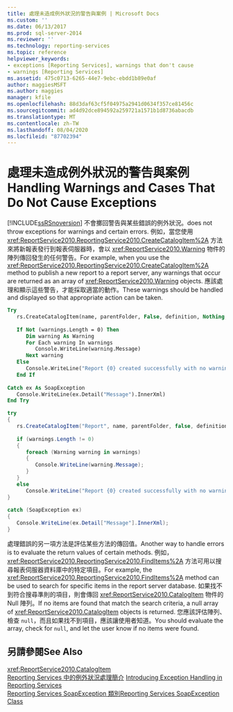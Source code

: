 ```yaml
---
title: 處理未造成例外狀況的警告與案例 | Microsoft Docs
ms.custom: ''
ms.date: 06/13/2017
ms.prod: sql-server-2014
ms.reviewer: ''
ms.technology: reporting-services
ms.topic: reference
helpviewer_keywords:
- exceptions [Reporting Services], warnings that don't cause
- warnings [Reporting Services]
ms.assetid: 475c0713-6265-44e7-9ebc-ebdd1b89e0af
author: maggiesMSFT
ms.author: maggies
manager: kfile
ms.openlocfilehash: 88d3daf63cf5f04975a2941d0634f357ce81456c
ms.sourcegitcommit: ad4d92dce894592a259721a1571b1d8736abacdb
ms.translationtype: MT
ms.contentlocale: zh-TW
ms.lasthandoff: 08/04/2020
ms.locfileid: "87702394"
---
```

# <a name="handling-warnings-and-cases-that-do-not-cause-exceptions"></a><span data-ttu-id="af30b-102">處理未造成例外狀況的警告與案例</span><span class="sxs-lookup"><span data-stu-id="af30b-102">Handling Warnings and Cases That Do Not Cause Exceptions</span></span>
  [!INCLUDE[ssRSnoversion](../../../includes/ssrsnoversion-md.md)] <span data-ttu-id="af30b-103">不會擲回警告與某些錯誤的例外狀況。</span><span class="sxs-lookup"><span data-stu-id="af30b-103">does not throw exceptions for warnings and certain errors.</span></span> <span data-ttu-id="af30b-104">例如，當您使用 <xref:ReportService2010.ReportingService2010.CreateCatalogItem%2A> 方法來將新報表發行到報表伺服器時，會以 <xref:ReportService2010.Warning> 物件的陣列傳回發生的任何警告。</span><span class="sxs-lookup"><span data-stu-id="af30b-104">For example, when you use the <xref:ReportService2010.ReportingService2010.CreateCatalogItem%2A> method to publish a new report to a report server, any warnings that occur are returned as an array of <xref:ReportService2010.Warning> objects.</span></span> <span data-ttu-id="af30b-105">應該處理和顯示這些警告，才能採取適當的動作。</span><span class="sxs-lookup"><span data-stu-id="af30b-105">These warnings should be handled and displayed so that appropriate action can be taken.</span></span>  
  
```vb  
Try  
   rs.CreateCatalogItem(name, parentFolder, False, definition, Nothing, warnings)  
  
   If Not (warnings.Length = 0) Then  
      Dim warning As Warning  
      For Each warning In warnings  
         Console.WriteLine(warning.Message)  
      Next warning  
   Else  
      Console.WriteLine("Report {0} created successfully with no warnings", name)  
   End If  
  
Catch ex As SoapException  
   Console.WriteLine(ex.Detail("Message").InnerXml)  
End Try  
```  
  
```csharp  
try  
{  
   rs.CreateCatalogItem("Report", name, parentFolder, false, definition, null, out warnings);  
  
   if (warnings.Length != 0)  
   {  
      foreach (Warning warning in warnings)  
      {  
         Console.WriteLine(warning.Message);  
      }  
   }  
   else  
      Console.WriteLine("Report {0} created successfully with no warnings", name);  
}  
  
catch (SoapException ex)  
{  
   Console.WriteLine(ex.Detail["Message"].InnerXml);  
}  
```  
  
 <span data-ttu-id="af30b-106">處理錯誤的另一項方法是評估某些方法的傳回值。</span><span class="sxs-lookup"><span data-stu-id="af30b-106">Another way to handle errors is to evaluate the return values of certain methods.</span></span> <span data-ttu-id="af30b-107">例如，<xref:ReportService2010.ReportingService2010.FindItems%2A> 方法可用以搜尋報表伺服器資料庫中的特定項目。</span><span class="sxs-lookup"><span data-stu-id="af30b-107">For example, the <xref:ReportService2010.ReportingService2010.FindItems%2A> method can be used to search for specific items in the report server database.</span></span> <span data-ttu-id="af30b-108">如果找不到符合搜尋準則的項目，則會傳回 <xref:ReportService2010.CatalogItem> 物件的 Null 陣列。</span><span class="sxs-lookup"><span data-stu-id="af30b-108">If no items are found that match the search criteria, a null array of <xref:ReportService2010.CatalogItem> objects is returned.</span></span> <span data-ttu-id="af30b-109">您應該評估陣列、檢查 `null`，而且如果找不到項目，應該讓使用者知道。</span><span class="sxs-lookup"><span data-stu-id="af30b-109">You should evaluate the array, check for `null`, and let the user know if no items were found.</span></span>  
  
## <a name="see-also"></a><span data-ttu-id="af30b-110">另請參閱</span><span class="sxs-lookup"><span data-stu-id="af30b-110">See Also</span></span>  
 <xref:ReportService2010.CatalogItem>   
 <span data-ttu-id="af30b-111">[Reporting Services 中的例外狀況處理簡介](../introducing-exception-handling-in-reporting-services.md) </span><span class="sxs-lookup"><span data-stu-id="af30b-111">[Introducing Exception Handling in Reporting Services](../introducing-exception-handling-in-reporting-services.md) </span></span>  
 [<span data-ttu-id="af30b-112">Reporting Services SoapException 類別</span><span class="sxs-lookup"><span data-stu-id="af30b-112">Reporting Services SoapException Class</span></span>](../soapexception-class/reporting-services-soapexception-class.md)  
  
  
